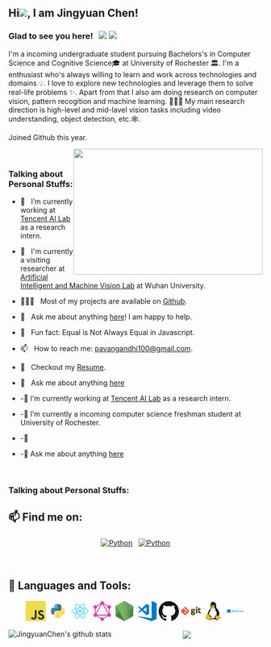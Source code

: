 ## Hi<a href="https://www.gautamkrishnar.com/"><img src="https://media.giphy.com/media/hvRJCLFzcasrR4ia7z/giphy.gif" width="30px"></a>, I am Jingyuan Chen! &nbsp;

### Glad to see you here! &nbsp; ![](https://visitor-badge.glitch.me/badge?page_id=jingyuanchan.jingyuanchan&style=flat-square&color=0088cc) ![](https://komarev.com/ghpvc/?username=JingyuanChen1423)

I'm a incoming undergraduate student pursuing Bachelors's in Computer Science and Cognitive Science🎓 at University of Rochester 🏛. I'm a enthusiast who's always willing to learn and work across technologies and domains 💡. I love to explore new technologies and leverage them to solve real-life problems ✨. Apart from that I also am doing research on computer vision, pattern recogition and machine learning. 👨🏻‍💻 My main research direction is high-level and mid-lavel vision tasks including video understanding, object detection, etc.🕸️.

Joined Github this year.

<!-- Since then I pushed **1695**+ commits, opened **221**+ issues, submitted **238**+ pull requests, created **20**+ gists and contributed to **13**+ public repositories.
 -->
<img align="right" height="250" width="375" alt="" src="https://raw.githubusercontent.com/iampavangandhi/iampavangandhi/master/gifs/coder.gif" />

<br />

### Talking about Personal Stuffs:

- 🔭 &nbsp; I’m currently working at [Tencent AI Lab](https://ai.tencent.com/ailab/en/index) as a research intern.
- 🚀 &nbsp; I'm currently a visiting researcher at [Artificial Intelligent and Machine Vision Lab](http://iip.whu.edu.cn/index.html) at Wuhan University.
- 👨🏻‍💻 &nbsp; Most of my projects are available on [Github](https://github.com/iampavangandhi).
- 💬 &nbsp; Ask me about anything [here](https://github.com/iampavangandhi/iampavangandhi/issues/2)! I am happy to help.
- 👾 &nbsp; Fun fact: Equal is Not Always Equal in Javascript.
- 📫 &nbsp; How to reach me: pavangandhi100@gmail.com.
- 📝 &nbsp; Checkout my [Resume](https://github.com/iampavangandhi/iampavangandhi/blob/master/resume.pdf).
- 💬 &nbsp; Ask me about anything [here](https://github.com/jingyuanchan/jingyuanchan/issues)
- -🔭 I’m currently working at [Tencent AI Lab](https://ai.tencent.com/ailab/en/index) as a research intern.
- -🌱 I’m currently a incoming computer science freshman student at University of Rochester.
- -🤝 

- -💬 Ask me about anything [here](https://github.com/jingyuanchan/jingyuanchan/issues)

<br />



### Talking about Personal Stuffs:


## 📫 Find me on:
<p align="center">
 <a href="https://www.linkedin.com/in/jingyuan-patrick-chen-1b99921ba/" target="_blank" rel="noopener noreferrer"> <img src="https://cdn.jsdelivr.net/npm/simple-icons@v3/icons/linkedin.svg" alt="Python" height="40" style="vertical-align:top; margin:4px"></a>
 <a href="mailto:jingyuanchen1423@gmail.com"> <img src="https://cdn.jsdelivr.net/npm/simple-icons@v3/icons/gmail.svg" alt="Python" height="40" style="vertical-align:top; margin:4px"></a> 
</p>

<br />

## 🧰 Languages and Tools: 
<p align="center">
<code><img height="40" src="https://raw.githubusercontent.com/github/explore/80688e429a7d4ef2fca1e82350fe8e3517d3494d/topics/javascript/javascript.png"></code>
<code><img height="40" src="https://raw.githubusercontent.com/github/explore/80688e429a7d4ef2fca1e82350fe8e3517d3494d/topics/python/python.png"></code>
<code><img height="40" src="https://raw.githubusercontent.com/github/explore/80688e429a7d4ef2fca1e82350fe8e3517d3494d/topics/react/react.png"></code>
<code><img height="40" src="https://raw.githubusercontent.com/github/explore/5c058a388828bb5fde0bcafd4bc867b5bb3f26f3/topics/graphql/graphql.png"></code>
<code><img height="40" src="https://raw.githubusercontent.com/github/explore/80688e429a7d4ef2fca1e82350fe8e3517d3494d/topics/nodejs/nodejs.png"></code>
<code><img height="40" src="https://raw.githubusercontent.com/github/explore/80688e429a7d4ef2fca1e82350fe8e3517d3494d/topics/visual-studio-code/visual-studio-code.png"></code> 
<code><img height="40" src="https://raw.githubusercontent.com/github/explore/78df643247d429f6cc873026c0622819ad797942/topics/github/github.png"></code> 
<code><img height="40" src="https://raw.githubusercontent.com/github/explore/80688e429a7d4ef2fca1e82350fe8e3517d3494d/topics/git/git.png"></code> 
<code><img height="40" src="https://raw.githubusercontent.com/github/explore/80688e429a7d4ef2fca1e82350fe8e3517d3494d/topics/linux/linux.png"></code>
<code><img height="40" src="https://raw.githubusercontent.com/github/explore/80688e429a7d4ef2fca1e82350fe8e3517d3494d/topics/windows/windows.png"></code>
</p>



<p align="center">
  <img align="left" src="https://github-readme-stats.vercel.app/api?username=jingyuanchan&show_icons=true&inclue_all_commits&count_private=true&theme=radical" alt="JingyuanChen's github stats" />
  <img align="center" src="https://github-readme-stats.vercel.app/api/top-langs/?username=jingyuanchan&layout=copact&theme=radical" />
</p>




